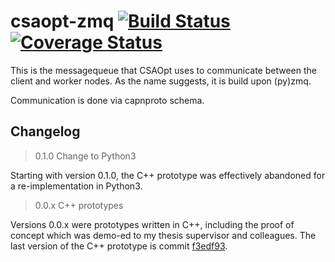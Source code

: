 # csaopt-zmq [![Build Status](https://travis-ci.org/d53dave/csaopt-zmq.svg?branch=master)](https://travis-ci.org/d53dave/csaopt-zmq) [![Coverage Status](https://coveralls.io/repos/github/d53dave/csaopt-zmq/badge.svg?branch=master)](https://coveralls.io/github/d53dave/csaopt-zmq?branch=master)

This is the messagequeue that CSAOpt uses to communicate between the client and worker nodes. As the name suggests, it is build upon (py)zmq.

Communication is done via capnproto schema.

## Changelog

>0.1.0 Change to Python3

Starting with version 0.1.0, the C++ prototype was effectively abandoned for a re-implementation in Python3. 

>0.0.x C++ prototypes

Versions 0.0.x were prototypes written in C++, 
including the proof of concept which was demo-ed to 
my thesis supervisor and colleagues. The last version of the C++ prototype is commit [f3edf93](https://github.com/d53dave/csaopt-zmq/tree/f3edf934e383bb66a2c72f14e503dd75a04702fb).